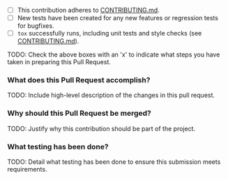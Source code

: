 - [ ] This contribution adheres to [CONTRIBUTING.md](https://github.com/ni/nixnet-python/blob/master/CONTRIBUTING.rst).
- [ ] New tests have been created for any new features or regression tests for bugfixes.
- [ ] `tox` successfully runs, including unit tests and style checks (see [CONTRIBUTING.md](https://github.com/ni/nixnet-python/blob/master/CONTRIBUTING.rst)).

TODO: Check the above boxes with an 'x' to indicate what steps you have taken in preparing this Pull Request.

### What does this Pull Request accomplish?

TODO: Include high-level description of the changes in this pull request.

### Why should this Pull Request be merged?

TODO: Justify why this contribution should be part of the project.

### What testing has been done?

TODO: Detail what testing has been done to ensure this submission meets requirements.
